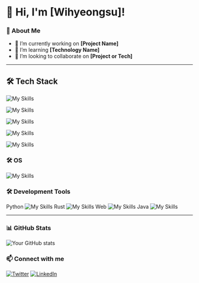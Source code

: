 # 👋 Hi, I'm [Wihyeongsu]!

### 🚀 About Me

- 🔭 I’m currently working on **[Project Name]**
- 🌱 I’m learning **[Technology Name]**
- 👯 I’m looking to collaborate on **[Project or Tech]**

---

## 🛠 Tech Stack
![My Skills](https://go-skill-icons.vercel.app/api/icons?i=html,typescript,react,zustand)

![My Skills](https://go-skill-icons.vercel.app/api/icons?i=css,tailwindcss)

![My Skills](https://go-skill-icons.vercel.app/api/icons?i=java,python,rust)

![My Skills](https://go-skill-icons.vercel.app/api/icons?i=tauri,nextjs)

![My Skills](https://go-skill-icons.vercel.app/api/icons?i=docker)

### 🛠 OS
![My Skills](https://go-skill-icons.vercel.app/api/icons?i=arch,ubuntu,hyprland)


### 🛠 Development Tools
Python
![My Skills](https://go-skill-icons.vercel.app/api/icons?i=vscode)
Rust
![My Skills](https://go-skill-icons.vercel.app/api/icons?i=zed)
Web
![My Skills](https://go-skill-icons.vercel.app/api/icons?i=neovim)
Java
![My Skills](https://go-skill-icons.vercel.app/api/icons?i=idea)


---
### 📊 GitHub Stats

![Your GitHub stats](https://github-readme-stats.vercel.app/api?username=Wihyeongsu&show_icons=true&theme=radical)

### 📫 Connect with me

[![Twitter](https://img.shields.io/badge/Twitter-%231DA1F2.svg?style=flat&logo=Twitter&logoColor=white)](https://twitter.com/yourhandle)
[![LinkedIn](https://img.shields.io/badge/LinkedIn-%230077B5.svg?style=flat&logo=linkedin&logoColor=white)](https://linkedin.com/in/yourprofile)
